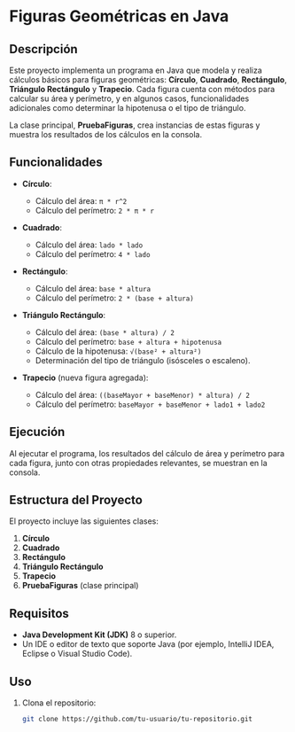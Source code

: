 # Figuras Geométricas en Java

## Descripción
Este proyecto implementa un programa en Java que modela y realiza cálculos básicos para figuras geométricas: **Círculo**, **Cuadrado**, **Rectángulo**, **Triángulo Rectángulo** y **Trapecio**. Cada figura cuenta con métodos para calcular su área y perímetro, y en algunos casos, funcionalidades adicionales como determinar la hipotenusa o el tipo de triángulo.

La clase principal, **PruebaFiguras**, crea instancias de estas figuras y muestra los resultados de los cálculos en la consola.

## Funcionalidades
- **Círculo**:
  - Cálculo del área: `π * r^2`
  - Cálculo del perímetro: `2 * π * r`

- **Cuadrado**:
  - Cálculo del área: `lado * lado`
  - Cálculo del perímetro: `4 * lado`

- **Rectángulo**:
  - Cálculo del área: `base * altura`
  - Cálculo del perímetro: `2 * (base + altura)`

- **Triángulo Rectángulo**:
  - Cálculo del área: `(base * altura) / 2`
  - Cálculo del perímetro: `base + altura + hipotenusa`
  - Cálculo de la hipotenusa: `√(base² + altura²)`
  - Determinación del tipo de triángulo (isósceles o escaleno).

- **Trapecio** (nueva figura agregada):
  - Cálculo del área: `((baseMayor + baseMenor) * altura) / 2`
  - Cálculo del perímetro: `baseMayor + baseMenor + lado1 + lado2`

## Ejecución
Al ejecutar el programa, los resultados del cálculo de área y perímetro para cada figura, junto con otras propiedades relevantes, se muestran en la consola.

## Estructura del Proyecto
El proyecto incluye las siguientes clases:
1. **Círculo**
2. **Cuadrado**
3. **Rectángulo**
4. **Triángulo Rectángulo**
5. **Trapecio**
6. **PruebaFiguras** (clase principal)

## Requisitos
- **Java Development Kit (JDK)** 8 o superior.
- Un IDE o editor de texto que soporte Java (por ejemplo, IntelliJ IDEA, Eclipse o Visual Studio Code).

## Uso
1. Clona el repositorio:
   ```bash
   git clone https://github.com/tu-usuario/tu-repositorio.git
